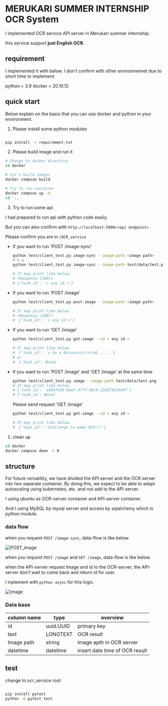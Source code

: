 # MERUKARI SUMMER INTERNSHIP OCR System

I implemented OCR service API server in Merukari summer internship.

this service support **just English OCR**.

## requirement

I implemented it with below. I don't confirm with other enviromnemet due to short time to implement

python = 3.9
docker = 20.10.12

## quick start

Below explain on the basis that you can use docker and python in your environment.

1. Please install some python modules

```bash

pip install -r requirement.txt

```

2. Please build image and run it 

```bash
# Change to docker directory
cd docker 

# Let's build images
docker compose build

# Try to run container
docker compose up -d
cd  ..
```

3. Try to run some api

I had prepared to run api with python code easily.

But you can also confirm with `http://localhost:5000/<api endpoint>` 



Please confirm you are in `/OCR_service` 

- If you want to run 'POST /image-sync'
  ```bash
  python test/client_test.py image-sync --image-path <image path>
  # e.g
  python test/client_test.py image-sync --image-path test/data/test.png
  
  # It may print like below.
  # <Response [200]>
  # {'task_id': '< any id >'}
  ```

- If you want to run 'POST /image'
  ```bash
  python test/client_test.py post-image --image-path <image path>
  
  # It may print like below.
  # <Response [200]>
  #　{'task_id': '< any id >'}
  
  ```

- If you want to run 'GET /image'    
  ```bash
  python test/client_test.py get-image --id < any id >
  
  # It may print like below.
  #　{'task_id': '= Se a Ba\nunnicr\n\nQ......'}
  # or
  #　{'task_id': None}
  ```

- if you want to run 'POST /image' and 'GET /image' at the same time
  
  ```bash
  python test/client_test.py image --image-path test/data/test.png
  # It may print like below.
  # {'task_id': 'ed68fd36-bee7-4ff7-9bc0-224274514e9f'}
  # {'task_id': None}
  ```
  Please send request 'GET /image'

  ```bash
  python test/client_test.py get-image --id < any id >
  
  # It may print like below.
  #　{'task_id': 'Challenge to make OCR!!!'}
  ```

1. clean up 

```bash
cd docker 
docker compose down -t 0

```

## structure

For future versatility, we have divided the API server and the OCR server into two separate container. By doing this, we expect to be able to adapt autoscaling using kubernetes, etc. and not add to the API server.

I using ubuntu as OCR-server container and API-server container. 

And I using MySQL by mysql server and access by sqlalchemy which is python module. 

### data flow

when you request `POST /image-sync`, data-flow is like below.

![POST_image](./README_image/POST_image_sync.png)

when you request `POST /image` and `GET /image`, data-flow is like below.

when the API-server request Image and id to the OCR-server,  the API-server don't wait to come back and return id for user.

I inplement with `python async` for this logic. 

![image](./README_image/image.png)

### Data base

|  column name  |  type       | overview                       |
| ------------- | ----------- | ------------------------------ |
|  id           |  uuid.UUID  | primary key                    |
|  text         |  LONGTEXT   | OCR result                     |
| Image path    | string      | image apth in OCR server       |
| datetime      | datetime    | insert date time of OCR result |

## test

change to ocr_service root 

```bash

pip install pytest
python -m pytest test

```
